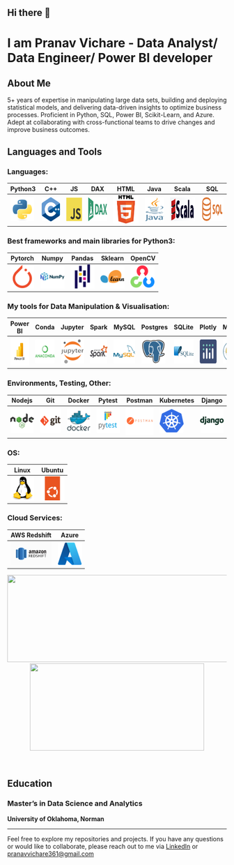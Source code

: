 ## Hi there 👋
#  I am Pranav Vichare - Data Analyst/ Data Engineer/ Power BI developer

## About Me

5+ years of expertise in manipulating large data sets, building and deploying statistical models, and delivering data-driven insights to optimize business processes. Proficient in Python, SQL, Power BI, Scikit-Learn, and Azure. Adept at collaborating with cross-functional teams to drive changes and improve business outcomes.

## Languages and Tools

### Languages:
| Python3 | C++ | JS | DAX | HTML | Java | Scala | SQL | 
|----------|----------|----------|----------|----------|----------|----------|----------|
|  <img src="https://github.com/devicons/devicon/blob/master/icons/python/python-original.svg" title="Python"  alt="Python" width="55" height="55"/> |  <img src="https://github.com/Pranavv361/Pranavv361/blob/main/assets/ISO_C%2B%2B_Logo.svg" title="C++"  alt="C++" width="55" height="55"/> |  <img src="https://github.com/devicons/devicon/blob/master/icons/javascript/javascript-original.svg" title="JavaScript" alt="JavaScript" width="55" height="55"/> | <img src= "https://github.com/Pranavv361/Pranavv361/blob/main/assets/images.png" title="DAX" alt="DAX" width="55" height="55"/> | <img src="https://github.com/Pranavv361/Pranavv361/blob/main/assets/HTML5_logo_and_wordmark.svg" title="HTML" alt="HTML" width="75" height="65"/> |  <img src="https://github.com/Pranavv361/Pranavv361/blob/main/assets/Java_programming_language_logo.svg" title="Java" alt="Java" width="55" height="55"/> | <img src="https://github.com/Pranavv361/Pranavv361/blob/main/assets/Scala_logo.png" title="Scala" alt="Scala" width="75" height="55"/> | <img src="https://github.com/Pranavv361/Pranavv361/blob/main/assets/Sql_data_base_with_logo.png" title="SQL" alt="SQL" width="75" height="55"/> |

### Best frameworks and main libraries for Python3:

| Pytorch | Numpy | Pandas | Sklearn | OpenCV |
|----------|----------|----------|----------|----------|
|  <img src="https://github.com/devicons/devicon/blob/master/icons/pytorch/pytorch-original.svg" title="Pytorch"  alt="Pytorch" width="55" height="55"/>| <img src="https://github.com/devicons/devicon/blob/master/icons/numpy/numpy-original-wordmark.svg" title="Numpy" alt="Numpy" width="55" height="55"/>|  <img src="https://github.com/devicons/devicon/blob/master/icons/pandas/pandas-original.svg" title="Pandas" alt="Pandas" width="55" height="55"/>|  <img src="https://github.com/devicons/devicon/blob/master/icons/scikitlearn/scikitlearn-original.svg" title="sklearn" alt="sklearn" width="55" height="55"/>| <img src="https://github.com/devicons/devicon/blob/master/icons/opencv/opencv-original.svg" title="mpl" alt="mpl" width="55" height="55"/>|

### My tools for Data Manipulation & Visualisation:

| Power BI | Conda | Jupyter | Spark | MySQL | Postgres | SQLite | Plotly | Matplotlib |
|----------|----------|----------|----------|----------|----------|----------|----------|----------|
|<img src="https://github.com/Pranavv361/Pranavv361/blob/main/assets/Power%20BI.png" title="Power BI" alt="Power BI" width="75" height="65"/>|<img src="https://github.com/devicons/devicon/blob/master/icons/anaconda/anaconda-original-wordmark.svg" title="Anaconda" alt="Conda" width="55" height="55"/>|<img src="https://github.com/devicons/devicon/blob/master/icons/jupyter/jupyter-original-wordmark.svg" title="Jupiter" alt="Jupiter" width="55" height="55"/>|<img src="https://github.com/devicons/devicon/blob/master/icons/apachespark/apachespark-original-wordmark.svg" title="Spark" alt="Spark" width="55" height="55"/>|<img src="https://github.com/devicons/devicon/blob/master/icons/mysql/mysql-original-wordmark.svg" title="MySQL" alt="MySQL" width="55" height="55"/>|<img src="https://github.com/devicons/devicon/blob/master/icons/postgresql/postgresql-original.svg" title="pg" alt="pg" width="55" height="55"/>|<img src="https://github.com/devicons/devicon/blob/master/icons/sqlite/sqlite-original-wordmark.svg" title="SQLite" alt="SQLite" width="55" height="55"/>|<img src="https://github.com/devicons/devicon/blob/master/icons/plotly/plotly-original.svg" title="plotly" alt="pltly" width="55" height="55"/> | <img src="https://github.com/devicons/devicon/blob/master/icons/matplotlib/matplotlib-original.svg" title="plotly" alt="pltly" width="55" height="55"/> |

### Environments, Testing, Other:

| Nodejs | Git | Docker | Pytest | Postman | Kubernetes | Django |
|----------|----------|----------|----------|----------|----------|----------|
|<img src="https://github.com/devicons/devicon/blob/master/icons/nodejs/nodejs-original-wordmark.svg" title="nodejs" alt="NodeJS" width="55" height="55"/>|<img src="https://github.com/devicons/devicon/blob/master/icons/git/git-original-wordmark.svg" title="Git" alt="Git" width="55" height="55"/>|<img src="https://github.com/devicons/devicon/blob/master/icons/docker/docker-original-wordmark.svg" title="Docker" alt="Docker" width="55" height="55"/>|<img src="https://github.com/devicons/devicon/blob/master/icons/pytest/pytest-original-wordmark.svg" title="pytest" alt="pytest" width="55" height="55"/>| <img src="https://github.com/devicons/devicon/blob/master/icons/postman/postman-original-wordmark.svg" title="Postman" alt="Postman" width="65" height="65"/>| <img src="https://github.com/devicons/devicon/blob/master/icons/kubernetes/kubernetes-plain.svg" title="Kubernetes" alt= "Kubernetes" width="55" height="55"/>| <img src="https://github.com/devicons/devicon/blob/master/icons/django/django-plain-wordmark.svg" title="Django" alt="Django" width="55" height="55"/>|

### OS:

| Linux | Ubuntu |
|----------|----------|
| <img src="https://github.com/devicons/devicon/blob/master/icons/linux/linux-original.svg" title="Linux" alt="Linux" width="55" height="55"/> | <img src="https://github.com/devicons/devicon/blob/master/icons/ubuntu/ubuntu-original.svg" title="Ubuntu" alt="Ubuntu" width="55" height="55"/> |

### Cloud Services:

| AWS Redshift | Azure |
|----------|----------|
| <img src="https://github.com/Pranavv361/Pranavv361/blob/main/assets/amazon_redshift.png" title="AWS Redshift" alt="Redshift" width="95" height="55"/> | <img src="https://github.com/devicons/devicon/blob/master/icons/azure/azure-original.svg" title="Azure" alt="Azure" width="55" height="55"/> |

<p align="center">
  <img width="600" height="200" src="https://github-readme-stats.vercel.app/api?username=Pranavv361&show_icons=true&theme=vision-friendly-dark">
  <img width="400" height="200" src="https://github-readme-stats.vercel.app/api/top-langs/?username=Pranavv361&size_weight=0.0005&count_weight=0.3&layout=compact&theme=vision-friendly-dark">
</p>
 
<div id="header" align="center">
  <img src="https://komarev.com/ghpvc/?username=Pranavv361&style=for-the-badge&color=orange" alt=""/>
</div> 

<!-- <p align="center">
 <img width="1000" src="assets/github-snake.svg" alt="snake"/>
</p> -->

## Education
### Master’s in Data Science and Analytics
**University of Oklahoma, Norman**  

---

Feel free to explore my repositories and projects. If you have any questions or would like to collaborate, please reach out to me via [LinkedIn](https://www.linkedin.com/in/pranavvichare/) or pranavvichare361@gmail.com
